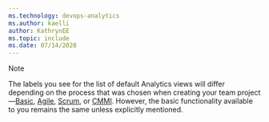 ```yaml
---
ms.technology: devops-analytics
ms.author: kaelli
author: KathrynEE
ms.topic: include
ms.date: 07/14/2020
---
```


<a id="image-diff"></a>  

> [!NOTE]  
> The labels you see for the list of default Analytics views will differ depending on the process that was chosen when creating your team project&mdash;[Basic](../../boards/get-started/what-is-azure-boards.md), [Agile](../../boards/work-items/guidance/agile-process.md), [Scrum](../../boards/work-items/guidance/scrum-process.md), or [CMMI](../../boards/work-items/guidance/cmmi-process.md). However, the basic functionality available to you remains the same unless explicitly mentioned.